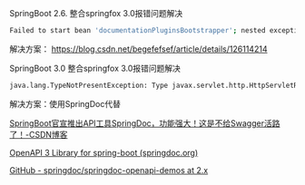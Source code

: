 SpringBoot 2.6. 整合springfox 3.0报错问题解决

```bash
Failed to start bean 'documentationPluginsBootstrapper'; nested exception is java.lang.NullPointerException
```

解决方案： https://blog.csdn.net/begefefsef/article/details/126114214



SpringBoot 3.0 整合springfox 3.0报错问题解决

```bash
java.lang.TypeNotPresentException: Type javax.servlet.http.HttpServletRequest not present
```

解决方案：使用SpringDoc代替

[SpringBoot官宣推出API工具SpringDoc，功能强大！这是不给Swagger活路了！-CSDN博客](https://blog.csdn.net/qq_17231297/article/details/123749057)

[OpenAPI 3 Library for spring-boot (springdoc.org)](https://springdoc.org/#demos)

 [GitHub - springdoc/springdoc-openapi-demos at 2.x](https://github.com/springdoc/springdoc-openapi-demos/tree/2.x)